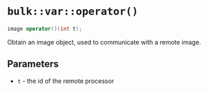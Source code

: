 # `bulk::var::operator()`

```cpp
image operator()(int t);
```

Obtain an image object, used to communicate with a remote image.

## Parameters

* `t` - the id of the remote processor
